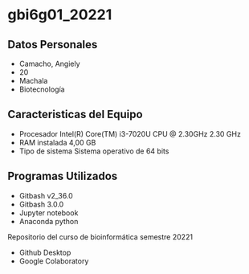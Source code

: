 # gbi6g01_20221
## Datos Personales
- Camacho, Angiely
- 20
- Machala
- Biotecnología

## Caracteristicas del Equipo
- Procesador	Intel(R) Core(TM) i3-7020U CPU @ 2.30GHz   2.30 GHz
- RAM instalada	4,00 GB
- Tipo de sistema	Sistema operativo de 64 bits

## Programas Utilizados
- Gitbash v2_36.0
- Gitbash 3.0.0
- Jupyter notebook
- Anaconda python

Repositorio del curso de bioinformática semestre 20221
- Github  Desktop
- Google Colaboratory
